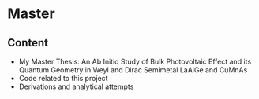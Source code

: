 # Master

## Content
- My Master Thesis: An Ab Initio Study of Bulk Photovoltaic Effect and its Quantum Geometry in Weyl and Dirac Semimetal LaAlGe and CuMnAs
- Code related to this project
- Derivations and analytical attempts 
